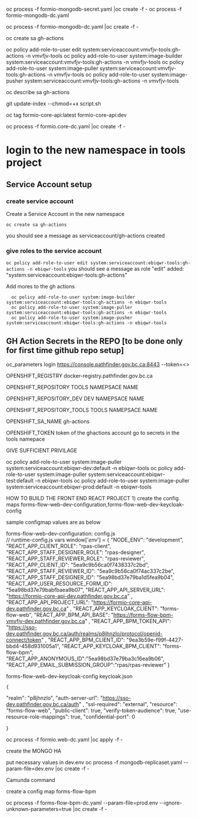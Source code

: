 
oc process -f formio-mongodb-secret.yaml |oc create -f -
oc process -f formio-mongodb-dc.yaml

 oc process -f formio-mongodb-dc.yaml |oc create -f -


 oc create sa gh-actions
 
 oc policy add-role-to-user edit system:serviceaccount:vmvfjv-tools:gh-actions -n vmvfjv-tools
 oc policy add-role-to-user system:image-builder system:serviceaccount:vmvfjv-tools:gh-actions -n vmvfjv-tools
  oc policy add-role-to-user system:image-puller system:serviceaccount:vmvfjv-tools:gh-actions -n vmvfjv-tools
  oc policy add-role-to-user system:image-pusher system:serviceaccount:vmvfjv-tools:gh-actions -n vmvfjv-tools


 oc describe sa gh-actions
 
 git update-index --chmod=+x script.sh


oc tag formio-core-api:latest formio-core-api:dev

oc process -f formio.core-dc.yaml |oc create -f -


# login to the new namespace in tools project


##  Service Account setup

### create service account
Create a Service Account in the new namespace

 `oc create sa gh-actions`

you should see a message as serviceaccount/gh-actions created


### give roles to the service account
`oc policy add-role-to-user edit system:serviceaccount:ebiqwr-tools:gh-actions -n ebiqwr-tools`
you should see a message as role "edit" added: "system:serviceaccount:ebiqwr-tools:gh-actions"

Add mores to  the gh actions
```
  oc policy add-role-to-user system:image-builder system:serviceaccount:ebiqwr-tools:gh-actions -n ebiqwr-tools
  oc policy add-role-to-user system:image-puller system:serviceaccount:ebiqwr-tools:gh-actions -n ebiqwr-tools
  oc policy add-role-to-user system:image-pusher system:serviceaccount:ebiqwr-tools:gh-actions -n ebiqwr-tools
```  

##  GH Action Secrets in the REPO [to be done only for first time github repo setup]

oc_parameters
     login https://console.pathfinder.gov.bc.ca:8443 --token=<<insert service account token here>>

OPENSHIFT_REGISTRY
    docker-registry.pathfinder.gov.bc.ca


OPENSHIFT_REPOSITORY
    TOOLS NAMEPSACE NAME



OPENSHIFT_REPOSITORY_DEV
    DEV NAMEPSACE NAME


OPENSHIFT_REPOSITORY_TOOLS
    TOOLS NAMEPSACE NAME
    

OPENSHIFT_SA_NAME
    gh-actions

OPENSHIFT_TOKEN
    token of the ghactions account
    go to secrets in the tools namepace


GIVE SUFFICIENT PRIVILAGE

oc policy add-role-to-user system:image-puller system:serviceaccount:ebiqwr-dev:default -n ebiqwr-tools
oc policy add-role-to-user system:image-puller system:serviceaccount:ebiqwr-test:default -n ebiqwr-tools
oc policy add-role-to-user system:image-puller system:serviceaccount:ebiqwr-prod:default -n ebiqwr-tools


HOW TO BUILD THE FRONT END REACT PROJECT
    1) create the config maps   forms-flow-web-dev-configuration,forms-flow-web-dev-keycloak-config

sample configmap values are as below

forms-flow-web-dev-configuration:
    config.js   
// runtime-config.js vars
window['_env_'] =  {
  "NODE_ENV": "development",
  "REACT_APP_CLIENT_ROLE": "rpas-client",
  "REACT_APP_STAFF_DESIGNER_ROLE": "rpas-designer",
  "REACT_APP_STAFF_REVIEWER_ROLE": "rpas-reviewer",
  "REACT_APP_CLIENT_ID": "5ea9c9b56ca0f7438337c2bd",
  "REACT_APP_STAFF_REVIEWER_ID": "5ea9c9b56ca0f74ac337c2be",
  "REACT_APP_STAFF_DESIGNER_ID": "5ea98bd37e79ba1d5fea9b04",
  "REACT_APP_USER_RESOURCE_FORM_ID": "5ea98bd37e79babfbaea9b07",
  "REACT_APP_API_SERVER_URL": "https://formio-core-api-dev.pathfinder.gov.bc.ca"   ,
  "REACT_APP_API_PROJECT_URL": "https://formio-core-api-dev.pathfinder.gov.bc.ca"   ,
  "REACT_APP_KEYCLOAK_CLIENT": "forms-flow-web",
  "REACT_APP_BPM_API_BASE": "https://forms-flow-bpm-vmvfjv-dev.pathfinder.gov.bc.ca"   ,
  "REACT_APP_BPM_TOKEN_API": "https://sso-dev.pathfinder.gov.bc.ca/auth/realms/p8jhnzlo/protocol/openid-connect/token"   ,
  "REACT_APP_BPM_CLIENT_ID": "9ea3b59e-f99f-4427-bbd4-458d931005a1",
  "REACT_APP_KEYCLOAK_BPM_CLIENT": "forms-flow-bpm",
  "REACT_APP_ANONYMOUS_ID":"5ea98bd37e79ba3c16ea9b06",
  "REACT_APP_EMAIL_SUBMISSION_GROUP":"rpas/rpas-reviewer"
}


forms-flow-web-dev-keycloak-config
    keycloak.json

    {
  "realm": "p8jhnzlo",
  "auth-server-url": "https://sso-dev.pathfinder.gov.bc.ca/auth" ,
  "ssl-required": "external",
  "resource": "forms-flow-web",
  "public-client": true,
  "verify-token-audience": true,
  "use-resource-role-mappings": true,
  "confidential-port": 0
  
}



oc process -f formio.web-dc.yaml |oc apply -f -





create the MONGO HA

put necessary values in dev.env
oc process -f mongodb-replicaset.yaml --param-file=dev.env |oc create -f -



Camunda command

create a config map 
forms-flow-bpm 



oc process -f forms-flow-bpm-dc.yaml --param-file=prod.env --ignore-unknown-parameters=true |oc create -f -
